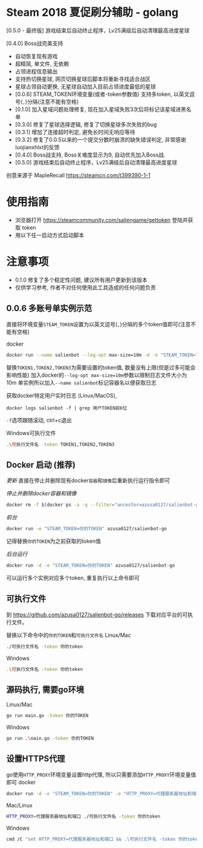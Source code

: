 # Steam 2018 夏促刷分辅助 - golang

[0.5.0 - 最终版] 游戏结束后自动终止程序，Lv25满级后自动清理最高进度星球

[0.4.0] Boss战完美支持

- 自动恢复现有游戏
- 超精简, 单文件, 无依赖
- 占领进程信息输出
- 支持热切换星球, 网页切换星球后脚本将重新寻找适合战区
- 星球占领自动更换, 无星球自动加入目前占领进度最低的星球
- [0.0.6] STEAM_TOKEN环境变量(或者-token参数值) 支持多token, 以英文逗号(`,`)分隔(注意不能有空格)
- [0.1.0] 加入星域问题处理修复, 现在加入星域失败3次后将标记该星域进黑名单
- [0.3.0] 修复了星球选择逻辑, 修复了切换星球多次失败的bug
- [0.3.1] 增加了连接超时判定, 避免长时间无响应等待
- [0.3.2] 修复了0.0.5以来的一个提交分数时崩溃的缺失错误判定, 非常感谢luojianxhlxt的反馈
- [0.4.0] Boss战支持, Boss关难度显示为9, 自动优先加入Boss战.
- [0.5.0] 游戏结束后自动终止程序，Lv25满级后自动清理最高进度星球

创意来源于 MapleRecall https://steamcn.com/t399390-1-1

# 使用指南
- 浏览器打开 https://steamcommunity.com/saliengame/gettoken 登陆并获取 token
- 用以下任一启动方式启动脚本

# 注意事项
- 0.1.0 修复了多个稳定性问题, 建议所有用户更新到该版本
- 仅供学习参考, 作者不对任何使用此工具造成的任何问题负责

## 0.0.6 多账号单实例示范
直接将环境变量`STEAM_TOKEN`设置为以英文逗号(`,`)分隔的多个token值即可(注意不能有空格)

docker
```bash
docker run --name salienbot --log-opt max-size=10m -d -e "STEAM_TOKEN=TOKEN1,TOKEN2,TOKEN3" azusa0127/salienbot-go
```
替换`TOKEN1,TOKEN2,TOKEN3`为需要设置的token值, 数量没有上限(但是过多可能会影响性能)
加入docker的`--log-opt max-size=10m`参数以限制日志文件大小为10m
单实例所以加入`--name salienbot`标记容器名以便获取日志

获取docker特定用户实时日志 (Linux/MacOS),
```
docker logs salienbot -f | grep 用户TOKEN前6位
```
`-f`选项跟随滚动, ctrl+c退出


Windows可执行文件
```bash
.\可执行文件名 -token TOKEN1,TOKEN2,TOKEN3
```

## Docker 启动 (推荐)
*更新*
直接在停止并删除现有docker`容器`和`镜像`后重新执行运行指令即可

*停止并删除docker容器和镜像*
```bash
docker rm -f $(docker ps -a -q --filter="ancestor=azusa0127/salienbot-go") && docker rmi -f $(docker image ls --filter "reference=azusa0127/salienbot-go" -q)
```

*前台*
```bash
docker run -e "STEAM_TOKEN=你的TOKEN" azusa0127/salienbot-go
```
记得替换`你的TOKEN`为之前获取的token值

*后台运行*
```bash
docker run -d -e "STEAM_TOKEN=你的TOKEN" azusa0127/salienbot-go
```
可以运行多个实例对应多个token, 重复执行以上命令即可


## 可执行文件
到 https://github.com/azusa0127/salienbot-go/releases 下载对应平台的可执行文件。

替换以下命令中的`你的TOKEN`和`可执行文件名`
Linux/Mac
```bash
./可执行文件名 -token 你的token
```

Windows
```bash
.\可执行文件名 -token 你的token
```


## 源码执行, 需要go环境
Linux/Mac
```bash
go run main.go -token 你的TOKEN
```

Windows
```bash
go run .\main.go -token 你的TOKEN
```

## 设置HTTPS代理
go使用`HTTP_PROXY`环境变量设置http代理, 所以只需要添加`HTTP_PROXY`环境变量值即可
docker
```bash
docker run -d -e "STEAM_TOKEN=你的TOKEN" -e "HTTP_PROXY=代理服务器地址和端口" azusa0127/salienbot-go
```

Mac/Linux
```bash
HTTP_PROXY=代理服务器地址和端口 ./可执行文件名 -token 你的token
```

Windows
```bash
cmd /C "set HTTP_PROXY=代理服务器地址和端口 && .\可执行文件名 -token 你的token"
```
